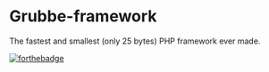 # Grubbe-framework
The fastest and smallest (only 25 bytes) PHP framework ever made. 


[![forthebadge](http://forthebadge.com/images/badges/certified-snoop-lion.svg)](http://forthebadge.com)
